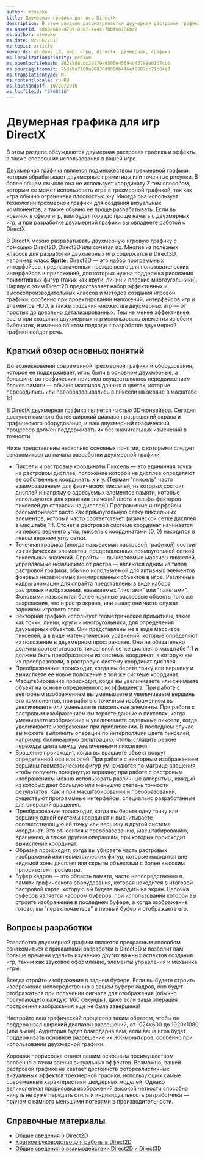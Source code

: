 ```yaml
---
author: mtoepke
title: Двумерная графика для игр DirectX
description: В этом разделе рассматривается двумерная растровая графика и эффекты, а также способы их использования в вашей игре.
ms.assetid: ad69e680-d709-83d7-4a4c-7bbfe0766bc7
ms.author: mtoepke
ms.date: 02/08/2017
ms.topic: article
keywords: windows 10, uwp, игры, directx, двумерная, графика
ms.localizationpriority: medium
ms.openlocfilehash: 8628588cdc20179e9505e45694d43788eb1d7cb6
ms.sourcegitcommit: 753e0a7160a88830d9908b446ef0907cc71c64e7
ms.translationtype: MT
ms.contentlocale: ru-RU
ms.lasthandoff: 10/30/2018
ms.locfileid: "5768316"
---
```

# <a name="2d-graphics-for-directx-games"></a>Двумерная графика для игр DirectX



В этом разделе обсуждаются двумерная растровая графика и эффекты, а также способы их использования в вашей игре.

Двухмерная графика является подмножеством трехмерной графики, которая обрабатывает двухмерные примитивы или точечные рисунки. В более общем смысле она не использует координату Z тем способом, которым ее может использовать игра с трехмерной графикой, так как игра обычно ограничена плоскостью x-y. Иногда она использует технологии трехмерной графики для создания визуальных компонентов, а также обычно ее проще разрабатывать. Если вы новичок в сфере игр, вам будет гораздо проще начать с двухмерных игр, а при разработке двухмерной графики вы овладеете работой с DirectX.

В DirectX можно разрабатывать двухмерную игровую графику с помощью Direct2D, Direct3D или сочетая их. Многие из полезных классов для разработки двухмерных игр содержатся в Direct3D, например класс [**Sprite**](https://msdn.microsoft.com/library/windows/desktop/bb205601). Direct2D — это набор программных интерфейсов, предназначенных прежде всего для пользовательских интерфейсов и приложений, для которых нужна поддержка рисования примитивных фигур (таких как круги, линии и плоские многоугольники). Наряду с этим Direct2D предоставляет набор эффективных и высокопроизводительных классов и методов создания игровой графики, особенно при проектировании наложений, интерфейсов игр и элементов HUD, а также создания множества двухмерных игр — от простых до довольно детализированных. Тем не менее эффективнее всего при создании двухмерных игр использовать элементы из обеих библиотек, и именно об этом подходе к разработке двухмерной графики пойдет речь.

## <a name="concepts-at-a-glance"></a>Краткий обзор основных понятий


До возникновения современной трехмерной графики и оборудования, которое ее поддерживает, игры были в основном двухмерные, а большинство графических приемов осуществлялось передвижением блоков памяти — обычно массивов данных о цветах, которые переводились или преобразовывались в пиксели на экране в масштабе 1:1.

В DirectX двухмерная графика является частью 3D-конвейера. Сегодня доступен намного более широкий диапазон разрешений экрана и графического оборудования, и ваш двухмерный графический процессор должен поддерживать их без значительных изменений в точности.

Ниже представлены несколько основных понятий, с которыми следует ознакомиться до начала разработки двухмерной графики.

-   Пиксели и растровые координаты Пиксель — это единичная точка на растровом дисплее, положение которой на дисплее определяют ее собственные координаты x и y. (Термин "пиксель" часто взаимозаменяем для физических пикселей, из которых состоит дисплей и напрямую адресуемых элементов памяти, которые используются для хранения значений цвета и альфа-факторов пикселей до отправки на дисплей.) Программные интерфейсы рассматривают растр как прямоугольную сетку пиксельных элементов, который часто соответствует физической сетке дисплея в масштабе 1:1. Отсчет в растровой системе координат начинается из левого верхнего угла, пиксель с координатами (0, 0) находится в левом верхнем углу сетки.
-   Точечная графика (иногда называемая растровой графикой) состоит из графических элементов, представленных прямоугольной сеткой пиксельных значений. Спрайты — вычисляемые массивы пикселей, управляемые независимо от растра — являются одним из типов растровой графики, обычно используемой для активных элементов фоновых независимых анимированных объектов в игре. Различные кадры анимации для спрайта представлены в виде набора растровых изображений, называемых "листами" или "пакетами". Фоновыми называются более крупные растровые объекты того же разрешения, что и растр экрана, или выше; они часто служат задником игрового поля.
-   Векторная графика использует геометрические примитивы, такие как точки, линии, круги и многоугольники, для определения двухмерных объектов. Они представлены не в виде массивов пикселей, а в виде математических уравнений, которые определяют их положение в двухмерном пространстве. Они не обязательно должны соответствовать пиксельной сетке дисплея в масштабе 1:1 и должны быть преобразованы из системы координат, в которую вы их преобразовали, в растровую систему координат дисплея.
-   Преобразование происходит, когда вы берете точку или вершину и вычисляете ее новое положение в той же системе координат.
-   Масштабирование происходит, когда вы увеличиваете или сжимаете объект на основе определенного коэффициента. При работе с векторным изображением вы уменьшаете и увеличиваете вершины его компонентов, при работе с точечным изображением вы увеличиваете или уменьшаете пиксельные элементы. При работе с растровым изображением вы теряете данные о пикселях, когда уменьшаете изображение и увеличиваете отдельные пиксели, когда увеличиваете изображение при приближении. В последнем случае вы можете выполнить операции по интерполяции цвета пикселей, например билинеарную фильтрацию, чтобы сгладить резкие переходы цвета между увеличенными пикселями.
-   Вращение происходит, когда вы вращаете объект вокруг определенной оси или осей. При работе с векторным изображением вершины геометрических фигур умножаются по матрице вращения, чтобы получить повернутую вершину; при работе с растровым изображением можно использовать различные алгоритмы, каждый из которых дает большую или меньшую степень точности результатов. Как и при масштабировании и преобразовании, существуют программные интерфейсы, специально разработанные для операций вращения.
-   Преобразование происходит, когда вы берете одну точку или вершину одной системы координат и высчитываете соответствующую ей точку или вершину в другой системе координат. Это относится к преобразованию, масштабированию, вращению, а также другим операциям, при которых происходит вычисление координат.
-   Обрезка происходит, когда вы убираете часть растровых изображений или геометрических фигур, которые находятся вне видимой зоны дисплея или скрыты объектами с более высоким приоритетом просмотра.
-   Буфер кадров — это область памяти, часто непосредственно в памяти графического оборудования, которая находится в итоговой растровой карте, которую вы будете выводить на экран. Цепочка буферов является набором буферов, при использовании которой вы строите изображение в последнем буфере, а когда изображение готово, вы "переключаетесь" в первый буфер и отображаете его.

## <a name="design-considerations"></a>Вопросы разработки


Разработка двухмерной графики является прекрасным способом ознакомиться с принципами разработки в Direct3D и позволит вам больше времени уделить изучению других важных аспектов создания игр, таким как звуковое оформление, элементы управления и механика игры.

Всегда стройте изображение в заднем буфере. Если вы будете строить изображение непосредственно в вашем буфере кадров, оно будет отображаться при получении сигнала для отображения (обычно поступающего каждую 1/60 секунды), даже если ваша операция построения изображения еще не была завершена!

Настройте ваш графический процессор таким образом, чтобы он поддерживал широкий диапазон разрешений, от 1024x600 до 1920x1080 (или выше). Аудитория будет благодарна вам, если ваша игра будет поддерживать основное разрешение их ЖК-мониторов, особенно при использовании двухмерной графики.

Хорошая прорисовка станет вашим основным преимуществом, особенно с точки зрения визуальных эффектов. Возможно, вашей растровой графике не хватает достоинств фотореалистичных визуальных эффектов трехмерной графики, использующих самые современные характеристики шейдерных моделей. Однако великолепная прорисовка изображений высокой четкости способна ничуть не хуже передать стиль и индивидуальность разработчика — причем с намного меньшими потерями в производительности.

## <a name="reference"></a>Справочные материалы


-   [Общие сведения о Direct2D](https://msdn.microsoft.com/library/windows/desktop/dd370987)
-   [Краткое руководство для работы в Direct2D](https://msdn.microsoft.com/library/windows/desktop/dd535473)
-   [Общие сведения о взаимодействии Direct2D и Direct3D](https://msdn.microsoft.com/library/windows/desktop/dd370966)
